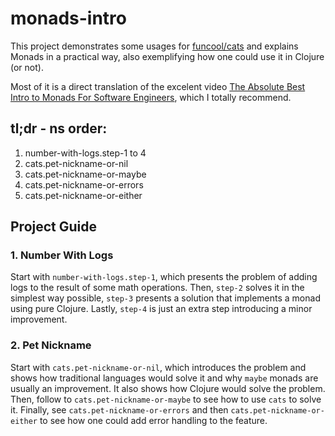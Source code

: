 # monads-intro

This project demonstrates some usages for [funcool/cats](https://github.com/funcool/cats)
and explains Monads in a practical way, also exemplifying how one could use it in Clojure (or not).

Most of it is a direct translation of the excelent video [The Absolute Best
Intro to Monads For Software Engineers](https://youtu.be/C2w45qRc3aU), which
I totally recommend.

## tl;dr - ns order:

1. number-with-logs.step-1 to 4
2. cats.pet-nickname-or-nil
3. cats.pet-nickname-or-maybe
4. cats.pet-nickname-or-errors
5. cats.pet-nickname-or-either

## Project Guide

### 1. Number With Logs

Start with `number-with-logs.step-1`, which presents the problem of adding
logs to the result of some math operations. Then, `step-2` solves it in the
simplest way possible, `step-3` presents a solution that implements a monad
using pure Clojure. Lastly, `step-4` is just an extra step introducing a
minor improvement.

### 2. Pet Nickname

Start with `cats.pet-nickname-or-nil`, which introduces the problem and
shows how traditional languages would solve it and why `maybe` monads are
usually an improvement. It also shows how Clojure would solve the problem.
Then, follow to `cats.pet-nickname-or-maybe` to see how to use `cats` to
solve it. Finally, see `cats.pet-nickname-or-errors` and then
`cats.pet-nickname-or-either` to see how one could add error handling to
the feature.
